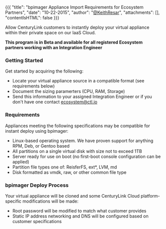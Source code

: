 {{{
  "title": "bpimager Appliance Import Requirements for Ecosystem Partners",
  "date": "10-22-2015",
  "author": "<a href='https://twitter.com/KeithResar'>@KeithResar</a>",
  "attachments": [],
  "contentIsHTML": false
}}}


Allow CenturyLink customers to instantly deploy your virtual appliance within their private space on our IaaS Cloud.  

**This program is in Beta and available for all registered Ecosystem partners working with an Integration Engineer**

### Getting Started

Get started by acquiring the following:

* Locate your virtual appliance source in a compatible format (see requirements below)
* Document the sizing paramerters (CPU, RAM, Storage)
* Send this information to your assigned Integration Engineer or if you don't have one contact ecosystem@ctl.io


### Requirements

Appliances meeting the following specifications may be compatible for instant deploy using bpimager:

* Linux-based operating system.  We have proven support for anything RPM, Deb, or Gentoo based
* All partitions on a single virtual disk with size not to exceed 1TB
* Server ready for use on boot (no first-boot console configuration can be applied)
* Partition file types one of: ReisferFS, ext*, LVM, md
* Disk formatted as vmdk, raw, or other common file type


### bpimager Deploy Process

Your virtual appliance will be cloned and some CenturyLink Cloud platform-specific modifications will be made:

* Root password will be modified to match what customer provides
* Static IP address networking and DNS will be configured based on customer specifications

